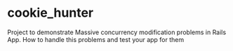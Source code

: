cookie_hunter
=============

Project to demonstrate Massive concurrency modification problems in Rails App. How to handle this problems and test your app for them

